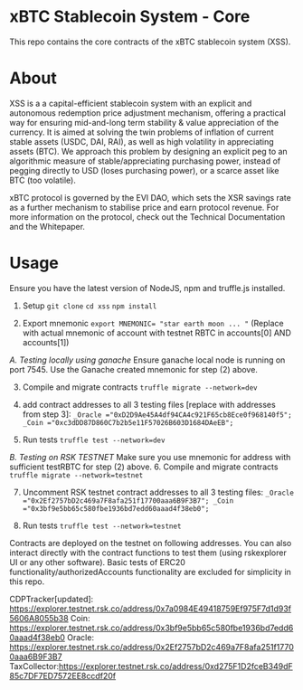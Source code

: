 # xBTC Stablecoin System - Core

This repo contains the core contracts of the xBTC stablecoin system (XSS).

# About
XSS is a a capital-efficient stablecoin system with an explicit and autonomous redemption price adjustment mechanism, offering a practical way for ensuring mid-and-long term stability & value appreciation of the currency. It is aimed at solving the twin problems of inflation of current stable assets (USDC, DAI, RAI), as well as high volatility in appreciating assets (BTC). We approach this problem by designing an explicit peg to an algorithmic measure of stable/appreciating purchasing power, instead of pegging directly to USD (loses purchasing power), or a scarce asset like BTC (too volatile).

xBTC protocol is governed by the EVI DAO, which sets the XSR savings rate as a further mechanism to stabilise price and earn protocol revenue.
For more information on the protocol, check out the Technical Documentation and the Whitepaper.

# Usage

Ensure you have the latest version of NodeJS, npm and truffle.js installed.

1. Setup
`git clone`
`cd xss`
`npm install`

2. Export mnemonic
`export MNEMONIC= "star earth moon ... "` (Replace with actual mnemonic of account with testnet RBTC in accounts[0] AND accounts[1])

*A. Testing locally using ganache*
Ensure ganache local node is running on port 7545.
Use the Ganache created mnemonic for step (2) above.

3. Compile and migrate contracts
`truffle migrate --network=dev`

4. add contract addresses to all 3 testing files [replace with addresses from step 3]:
`_Oracle ="0xD2D9Ae45A4df94CA4c921F65cb8Ece0f968140f5";
_Coin ="0xc3dDD87D860C7b2b5e11F57026B603D1684DAeEB";`

5. Run tests
`truffle test --network=dev`


*B. Testing on RSK TESTNET*
Make sure you use mnemonic for address with sufficient testRBTC for step (2) above.
6. Compile and migrate contracts
`truffle migrate --network=testnet`

7. Uncomment RSK testnet contract addresses to all 3 testing files:
`_Oracle ="0x2Ef2757bD2c469a7F8afa251f17700aaa6B9F3B7";
_Coin ="0x3bf9e5bb65c580fbe1936bd7edd60aaad4f38eb0";`

8. Run tests
`truffle test --network=testnet`

Contracts are deployed on the testnet on following addresses. You can also interact directly with the contract functions to test them (using rskexplorer UI or any other software). Basic tests of ERC20 functionality/authorizedAccounts functionality are excluded for simplicity in this repo.

CDPTracker[updated]: https://explorer.testnet.rsk.co/address/0x7a0984E49418759Ef975F7d1d93f5606A8055b38
Coin: https://explorer.testnet.rsk.co/address/0x3bf9e5bb65c580fbe1936bd7edd60aaad4f38eb0
Oracle: https://explorer.testnet.rsk.co/address/0x2Ef2757bD2c469a7F8afa251f17700aaa6B9F3B7
TaxCollector:https://explorer.testnet.rsk.co/address/0xd275F1D2fceB349dF85c7DF7ED7572EE8ccdf20f
